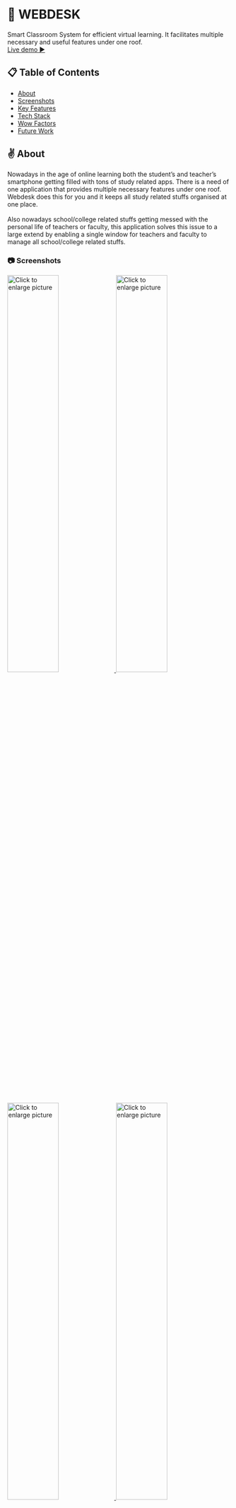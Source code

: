 # 📘 WEBDESK

####

<p>Smart Classroom System for efficient virtual learning. It
facilitates multiple necessary and useful features under one roof.<br>
<a href="https://webdesk.netlify.app" target="blank">Live demo ▶</a>
</p>

## 📋 Table of Contents

- [About](#intro)
- [Screenshots](#Screenshots)
- [Key Features](#Key-Features)
- [Tech Stack](#tech-stack)
- [Wow Factors](#wow-factors)
- [Future Work](#future-work)

<a id="intro"></a>

## ✌️ About

<p>Nowadays in the age of online learning both the student’s and teacher’s smartphone getting filled with tons of study related 
apps. There is a need of one application that provides multiple necessary features under one roof. Webdesk does this for you and 
it keeps all study related stuffs organised at one place.<br><br>
Also nowadays school/college related stuffs getting messed with the personal life of teachers or faculty, this application solves 
this issue to a large extend by enabling a single window for teachers and faculty to manage all school/college related stuffs.</p>

<a id="Screenshots"></a>

<h3>📷 Screenshots</h3>

<a href="https://drive.google.com/uc?export=view&id=1obGZ6FDJq2xK_1LDRsd92Zcr6NozaGkw"><img src="https://drive.google.com/uc?export=view&id=1obGZ6FDJq2xK_1LDRsd92Zcr6NozaGkw" style="width: 48%; max-width: 100%; height: auto" title="Click to enlarge picture" />
<a href="https://drive.google.com/uc?export=view&id=1rWWxDR8SKa40WRZQ-1pSTltNlMFz45NO"><img src="https://drive.google.com/uc?export=view&id=1rWWxDR8SKa40WRZQ-1pSTltNlMFz45NO" style="width: 48%; max-width: 100%; height: auto" title="Click to enlarge picture" />
<a href="https://drive.google.com/uc?export=view&id=1rVuklDaXX3FEAHgTdKbtrNvFw_2x6M6W"><img src="https://drive.google.com/uc?export=view&id=1rVuklDaXX3FEAHgTdKbtrNvFw_2x6M6W" style="width: 48%; max-width: 100%; height: auto" title="Click to enlarge picture" />
<a href="https://drive.google.com/uc?export=view&id=1cJynwDgq6FV6BID1BoBn9zte_BDdhNFf"><img src="https://drive.google.com/uc?export=view&id=1cJynwDgq6FV6BID1BoBn9zte_BDdhNFf" style="width: 48%; max-width: 100%; height: auto" title="Click to enlarge picture" />
<a href="https://drive.google.com/uc?export=view&id=1mMYlo5Ae9vKb-f5WQShOVCMnnv6xUVuW"><img src="https://drive.google.com/uc?export=view&id=1mMYlo5Ae9vKb-f5WQShOVCMnnv6xUVuW" style="width: 48%; max-width: 100%; height: auto" title="Click to enlarge picture" />
<a href="https://drive.google.com/uc?export=view&id=14I9_b7fq43RB6za2x1rLaqhuONdiu_B_"><img src="https://drive.google.com/uc?export=view&id=14I9_b7fq43RB6za2x1rLaqhuONdiu_B_" style="width: 48%; max-width: 100%; height: auto" title="Click to enlarge picture" />
<a href="https://drive.google.com/uc?export=view&id=1vU1RhezqpIz5rQ9OfCh7YwEFV9Hz4wuK"><img src="https://drive.google.com/uc?export=view&id=1vU1RhezqpIz5rQ9OfCh7YwEFV9Hz4wuK" style="width: 48%; max-width: 100%; height: auto" title="Click to enlarge picture" />
<a href="https://drive.google.com/uc?export=view&id=1-HPVe5mxWFBFrGPbKD3Raw-ehlTK5bu0"><img src="https://drive.google.com/uc?export=view&id=1-HPVe5mxWFBFrGPbKD3Raw-ehlTK5bu0" style="width: 48%; max-width: 100%; height: auto" title="Click to enlarge picture" />
<a href="https://drive.google.com/uc?export=view&id=1whwLzN-LfneHSTRXC9snsq4e-1mGxLOj"><img src="https://drive.google.com/uc?export=view&id=1whwLzN-LfneHSTRXC9snsq4e-1mGxLOj" style="width: 48%; max-width: 100%; height: auto" title="Click to enlarge picture" />
<a href="https://drive.google.com/uc?export=view&id=1NBtWHDeF8_YxteGcVo44H6w-CfZPlYtf"><img src="https://drive.google.com/uc?export=view&id=1NBtWHDeF8_YxteGcVo44H6w-CfZPlYtf" style="width: 48%; max-width: 100%; height: auto" title="Click to enlarge picture" />

<a id="Key-Features"></a>

## 🗝️ Key Features

- A dashboard with all recent stuffs
- Study material & notes sharing platform.
- Task & assignment assign and submission platform.
- Online classes & group discussion hosting platform.
- Doubt asking platform.
- Up to date class schedule.

<a id="tech-stack"></a>

## 📦 Technology Stack

![React](https://img.shields.io/badge/react-%2320232a.svg?style=for-the-badge&logo=react&logoColor=%2361DAFB) <br/>
![Scss](https://img.shields.io/badge/SASS-hotpink.svg?style=for-the-badge&logo=SASS&logoColor=white)<br/>
![NodeJS](https://img.shields.io/badge/node.js-6DA55F?style=for-the-badge&logo=node.js&logoColor=white)<br/>
![Express.js](https://img.shields.io/badge/express.js-%23404d59.svg?style=for-the-badge&logo=express&logoColor=%2361DAFB)<br/>
![MongoDB](https://img.shields.io/badge/MongoDB-%234ea94b.svg?style=for-the-badge&logo=mongodb&logoColor=white)<br/>
![WEBRTC](https://img.shields.io/badge/WEBRTC-%230081CB.svg?style=for-the-badge&logo=material-ui&logoColor=white)<br/>
![Socket.io](https://img.shields.io/badge/Socket.io-black?style=for-the-badge&logo=socket.io&badgeColor=010101)<br/>

### Tools used

![Figma](https://img.shields.io/badge/figma-%23F24E1E.svg?style=for-the-badge&logo=figma&logoColor=white)<br/>
![Netlify](https://img.shields.io/badge/netlify-%23000000.svg?style=for-the-badge&logo=netlify&logoColor=#00C7B7)<br/>
![Heroku](https://img.shields.io/badge/heroku-%23430098.svg?style=for-the-badge&logo=heroku&logoColor=white)<br/>

<a id="wow-factors"></a>

## ✨ Wow Factors:

- Modern and minimal Design<br/>
- Mobile Responsive <br/>
- Admin specific features for teachers & faculty <br/>
- Multiple form validations and error checking <br/>
- Downloadable PWA(Progressive Web App) <br/>

<a id="future-work"></a>

## 📅 Future Work:

- Improve performance
- stable video conferance
- scaling video meetings to more members
- adding more convineant option in meeting
